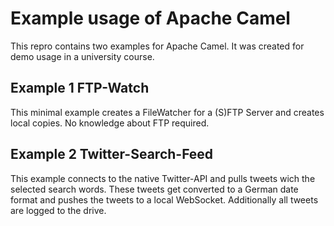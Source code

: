 # Example usage of Apache Camel

This repro contains two examples for Apache Camel. It was created for demo usage in a university course.

## Example 1 FTP-Watch

This minimal example creates a FileWatcher for a (S)FTP Server and creates local copies. No knowledge about FTP required.

## Example 2 Twitter-Search-Feed

This example connects to the native Twitter-API and pulls tweets wich the selected search words. These tweets get converted to a German date format and pushes the tweets to a local WebSocket. Additionally all tweets are logged to the drive.